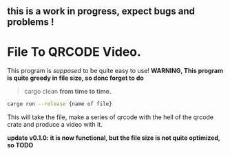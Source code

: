 ## this is a work in progress, expect bugs and problems ! 

# File To QRCODE Video.

This program is *supposed* to be quite easy to use!
**WARNING, This program is quite greedy in file size, so donc forget to do**
> cargo clean
**from time to time.**
```bash
cargo run --release {name of file}
```


This will take the file, make a series of qrcode with the hell of the qrcode crate and produce a video with it. 

**update v0.1.0: it is now functional, but the file size is not quite optimized, so TODO**

